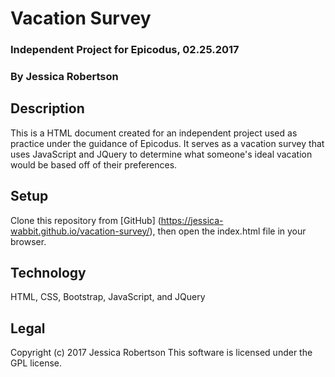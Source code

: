 # Vacation Survey
### Independent Project for Epicodus, 02.25.2017
### By **Jessica Robertson**
## Description
This is a HTML document created for an independent project used as practice under the guidance of Epicodus.  It serves as a vacation survey that uses JavaScript and JQuery to determine what someone's ideal vacation would be based off of their preferences.
## Setup
Clone this repository from [GitHub] (https://jessica-wabbit.github.io/vacation-survey/), then open the index.html file in your browser.
## Technology
HTML, CSS, Bootstrap, JavaScript, and JQuery
## Legal
Copyright (c) 2017 Jessica Robertson
This software is licensed under the GPL license.

